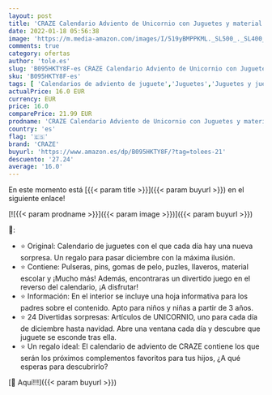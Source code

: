 ```yaml
---
layout: post
title: 'CRAZE Calendario Adviento de Unicornio con Juguetes y material escolar para niños y niñas - Calendario de Navidad 2021  33388 '
date: 2022-01-18 05:56:38
image: 'https://m.media-amazon.com/images/I/519yBMPPKML._SL500_._SL400_.jpg'
comments: true
category: ofertas
author: 'tole.es'
slug: 'B095HKTY8F-es CRAZE Calendario Adviento de Unicornio con Juguetes y...'
sku: 'B095HKTY8F-es'
tags: [ 'Calendarios de adviento de juguete','Juguetes','Juguetes y juegos','adviento','craze','navidad', ]
actualPrice: 16.0 EUR
currency: EUR
price: 16.0
comparePrice: 21.99 EUR
prodname: 'CRAZE Calendario Adviento de Unicornio con Juguetes y material escolar para niños y niñas - Calendario de Navidad 2021  33388 '
country: 'es'
flag: '🇪🇸'
brand: 'CRAZE'
buyurl: 'https://www.amazon.es/dp/B095HKTY8F/?tag=tolees-21'
descuento: '27.24'
average: '16.0'
---
```


En este momento está [{{< param title >}}]({{< param buyurl >}}) en el siguiente enlace!

[![{{< param prodname >}}]({{< param image >}})]({{< param buyurl >}})

🔎:

- ⭐ Original: Calendario de juguetes con el que cada día hay una nueva sorpresa. Un regalo para pasar diciembre con la máxima ilusión.
- ⭐ Contiene: Pulseras, pins, gomas de pelo, puzles, llaveros, material escolar y ¡Mucho más! Además, encontraras un divertido juego en el reverso del calendario, ¡A disfrutar!
- ⭐ Información: En el interior se incluye una hoja informativa para los padres sobre el contenido. Apto para niños y niñas a partir de 3 años.
- ⭐ 24 Divertidas sorpresas: Artículos de UNICORNIO, uno para cada día de diciembre hasta navidad. Abre una ventana cada día y descubre que juguete se esconde tras ella.
- ⭐ Un regalo ideal: El calendario de adviento de CRAZE contiene los que serán los próximos complementos favoritos para tus hijos, ¿A qué esperas para descubrirlo?

[🛒 Aquí!!!]({{< param buyurl >}})
